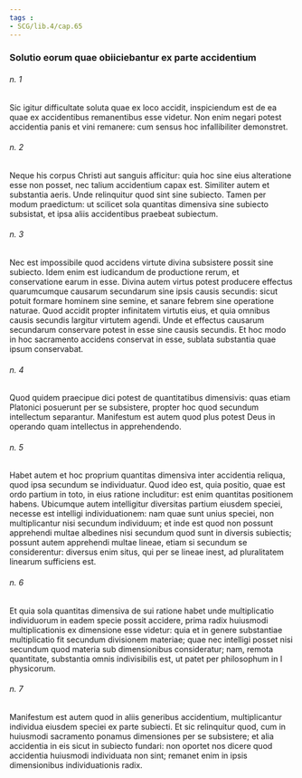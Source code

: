 ```yaml
---
tags : 
- SCG/lib.4/cap.65
---
```


### Solutio eorum quae obiiciebantur ex parte accidentium

###### n. 1
Sic igitur difficultate soluta quae ex loco accidit, inspiciendum est de ea quae ex accidentibus remanentibus esse videtur. Non enim negari potest accidentia panis et vini remanere: cum sensus hoc infallibiliter demonstret.

###### n. 2
Neque his corpus Christi aut sanguis afficitur: quia hoc sine eius alteratione esse non posset, nec talium accidentium capax est. Similiter autem et substantia aeris. Unde relinquitur quod sint sine subiecto. Tamen per modum praedictum: ut scilicet sola quantitas dimensiva sine subiecto subsistat, et ipsa aliis accidentibus praebeat subiectum.

###### n. 3
Nec est impossibile quod accidens virtute divina subsistere possit sine subiecto. Idem enim est iudicandum de productione rerum, et conservatione earum in esse. Divina autem virtus potest producere effectus quarumcumque causarum secundarum sine ipsis causis secundis: sicut potuit formare hominem sine semine, et sanare febrem sine operatione naturae. Quod accidit propter infinitatem virtutis eius, et quia omnibus causis secundis largitur virtutem agendi. Unde et effectus causarum secundarum conservare potest in esse sine causis secundis. Et hoc modo in hoc sacramento accidens conservat in esse, sublata substantia quae ipsum conservabat.

###### n. 4
Quod quidem praecipue dici potest de quantitatibus dimensivis: quas etiam Platonici posuerunt per se subsistere, propter hoc quod secundum intellectum separantur. Manifestum est autem quod plus potest Deus in operando quam intellectus in apprehendendo.

###### n. 5
Habet autem et hoc proprium quantitas dimensiva inter accidentia reliqua, quod ipsa secundum se individuatur. Quod ideo est, quia positio, quae est ordo partium in toto, in eius ratione includitur: est enim quantitas positionem habens. Ubicumque autem intelligitur diversitas partium eiusdem speciei, necesse est intelligi individuationem: nam quae sunt unius speciei, non multiplicantur nisi secundum individuum; et inde est quod non possunt apprehendi multae albedines nisi secundum quod sunt in diversis subiectis; possunt autem apprehendi multae lineae, etiam si secundum se considerentur: diversus enim situs, qui per se lineae inest, ad pluralitatem linearum sufficiens est.

###### n. 6
Et quia sola quantitas dimensiva de sui ratione habet unde multiplicatio individuorum in eadem specie possit accidere, prima radix huiusmodi multiplicationis ex dimensione esse videtur: quia et in genere substantiae multiplicatio fit secundum divisionem materiae; quae nec intelligi posset nisi secundum quod materia sub dimensionibus consideratur; nam, remota quantitate, substantia omnis indivisibilis est, ut patet per philosophum in I physicorum.

###### n. 7
Manifestum est autem quod in aliis generibus accidentium, multiplicantur individua eiusdem speciei ex parte subiecti. Et sic relinquitur quod, cum in huiusmodi sacramento ponamus dimensiones per se subsistere; et alia accidentia in eis sicut in subiecto fundari: non oportet nos dicere quod accidentia huiusmodi individuata non sint; remanet enim in ipsis dimensionibus individuationis radix.

